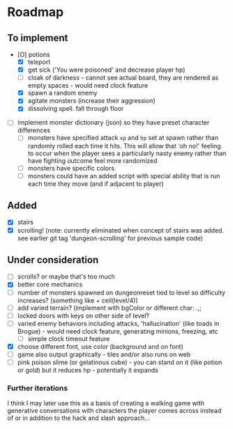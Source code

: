 # Roadmap

## To implement
- [O] potions 
  - [X] teleport
  - [X] get sick ('You were poisoned' and decrease player hp)
  - [ ] cloak of darkness - cannot see actual board, they are rendered as empty spaces - would need clock feature
  - [X] spawn a random enemy
  - [X] agitate monsters (increase their aggression)
  - [X] dissolving spell. fall through floor
- [ ] implement monster dictionary (json) so they have preset character differences
  - [ ] monsters have specified attack ```xp``` and ```hp``` set at spawn rather than randomly rolled each time it hits. This will allow that 'oh no!' feeling to occur when the player sees a particularly nasty enemy rather than have fighting outcome feel more randomized
  - [ ] monsters have specific colors
  - [ ] monsters could have an added script with special ability that is run each time they move (and if adjacent to player)

## Added
- [X] stairs
- [X] scrolling!  (note: currently eliminated when concept of stairs was added. see earlier git tag 'dungeon-scrolling' for previous sample code)

## Under consideration
- [ ] scrolls? or maybe that's too much
- [X] better core mechanics
- [ ] number of monsters spawned on dungeonreset tied to level so difficulty increases? (something like + ceil(level/4))
- [ ] add varied terrain? (implement with bgColor or different char: .,;
- [ ] locked doors with keys on other side of level? 
- [ ] varied enemy behaviors including attacks, 'hallucination' (like toads in Brogue) - would need clock feature, generating minions, freezing, etc
  - [ ] simple clock timeout feature
- [X] choose different font, use color (background and on font)
- [ ] game also output graphically - tiles and/or also runs on web
- [ ] pink poison slime (or gelatinous cube) - you can stand on it (like potion or gold) but it reduces hp - potentially it expands

### Further iterations

I think I may later use this as a basis of creating a walking game with generative conversations with characters the player comes across instead of or in addition to the hack and slash approach...

